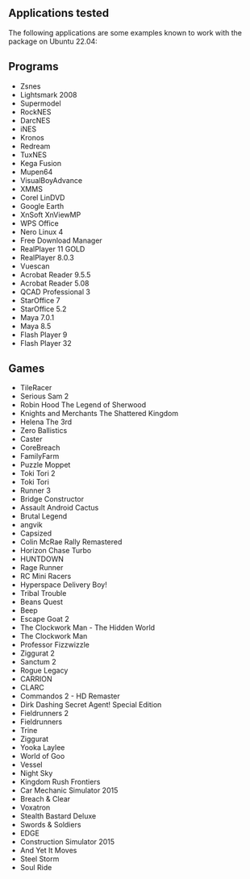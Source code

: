 Applications tested
------------

The following applications are some examples known to work with the package on Ubuntu 22.04:  

## Programs

- Zsnes
- Lightsmark 2008
- Supermodel
- RockNES
- DarcNES
- iNES
- Kronos
- Redream
- TuxNES
- Kega Fusion
- Mupen64
- VisualBoyAdvance
- XMMS
- Corel LinDVD
- Google Earth
- XnSoft XnViewMP
- WPS Office
- Nero Linux 4
- Free Download Manager
- RealPlayer 11 GOLD
- RealPlayer 8.0.3
- Vuescan
- Acrobat Reader 9.5.5
- Acrobat Reader 5.08
- QCAD Professional 3
- StarOffice 7
- StarOffice 5.2
- Maya 7.0.1
- Maya 8.5
- Flash Player 9
- Flash Player 32

## Games

- TileRacer
- Serious Sam 2
- Robin Hood The Legend of Sherwood
- Knights and Merchants The Shattered Kingdom
- Helena The 3rd
- Zero Ballistics
- Caster
- CoreBreach
- FamilyFarm
- Puzzle Moppet
- Toki Tori 2
- Toki Tori
- Runner 3
- Bridge Constructor
- Assault Android Cactus
- Brutal Legend
- angvik
- Capsized
- Colin McRae Rally Remastered
- Horizon Chase Turbo
- HUNTDOWN
- Rage Runner
- RC Mini Racers
- Hyperspace Delivery Boy!
- Tribal Trouble
- Beans Quest
- Beep
- Escape Goat 2
- The Clockwork Man - The Hidden World
- The Clockwork Man
- Professor Fizzwizzle
- Ziggurat 2
- Sanctum 2
- Rogue Legacy
- CARRION
- CLARC
- Commandos 2 - HD Remaster
- Dirk Dashing Secret Agent! Special Edition
- Fieldrunners 2
- Fieldrunners
- Trine
- Ziggurat
- Yooka Laylee
- World of Goo
- Vessel
- Night Sky
- Kingdom Rush Frontiers
- Car Mechanic Simulator 2015
- Breach & Clear
- Voxatron
- Stealth Bastard Deluxe
- Swords & Soldiers
- EDGE
- Construction Simulator 2015
- And Yet It Moves
- Steel Storm
- Soul Ride

